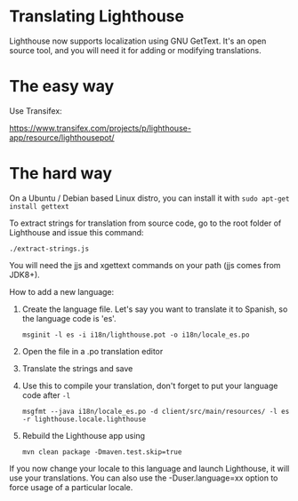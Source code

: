 # Translating Lighthouse

Lighthouse now supports localization using GNU GetText. It's an open source tool, and you will need it for adding or modifying translations.

# The easy way

Use Transifex:

https://www.transifex.com/projects/p/lighthouse-app/resource/lighthousepot/

# The hard way

On a Ubuntu / Debian based Linux distro, you can install it with `sudo apt-get install gettext`

To extract strings for translation from source code, go to the root folder of Lighthouse and issue this command:

    ./extract-strings.js
    
You will need the jjs and xgettext commands on your path (jjs comes from JDK8+).

How to add a new language:

1. Create the language file. Let's say you want to translate it to Spanish, so the language code is 'es'.

    `msginit -l es -i i18n/lighthouse.pot -o i18n/locale_es.po`

2. Open the file in a .po translation editor

3. Translate the strings and save

4. Use this to compile your translation, don't forget to put your language code after `-l`

    `msgfmt --java i18n/locale_es.po -d client/src/main/resources/ -l es -r lighthouse.locale.lighthouse`

5. Rebuild the Lighthouse app using

    `mvn clean package -Dmaven.test.skip=true`

If you now change your locale to this language and launch Lighthouse, it will use your translations. You can also use
the -Duser.language=xx option to force usage of a particular locale.